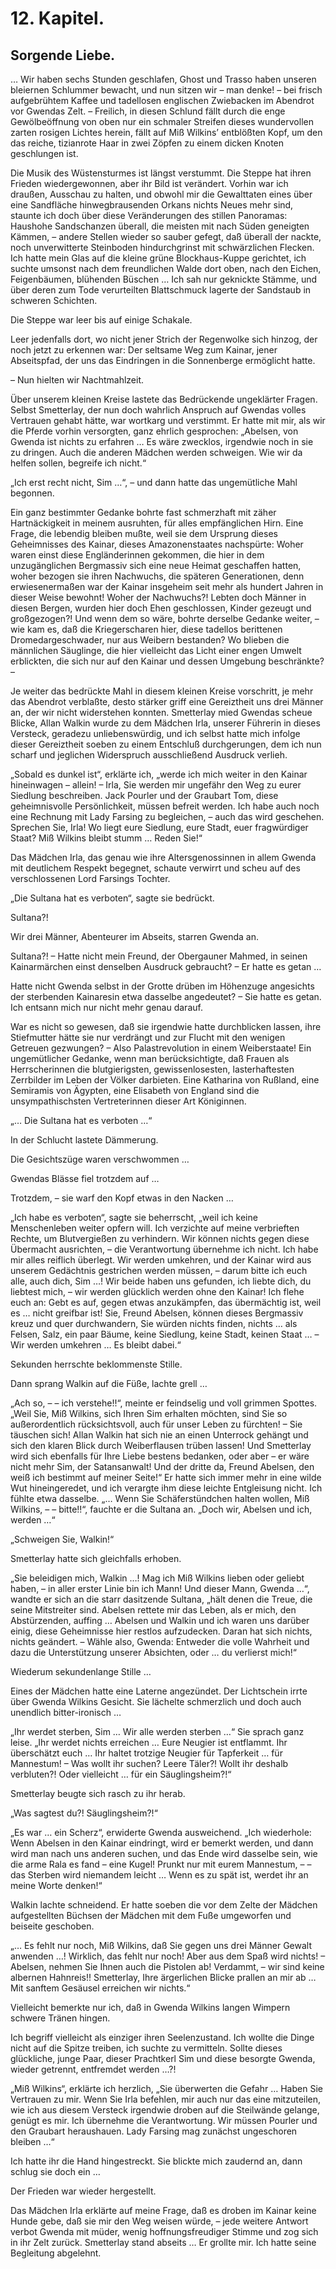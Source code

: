 12\. Kapitel.
============
Sorgende Liebe.
------------

… Wir haben sechs Stunden geschlafen, Ghost und Trasso haben unseren bleiernen
Schlummer bewacht, und nun sitzen wir – man denke! – bei frisch aufgebrühtem
Kaffee und tadellosen englischen Zwiebacken im Abendrot vor Gwendas Zelt. –
Freilich, in diesen Schlund fällt durch die enge Gewölbeöffnung von oben nur
ein schmaler Streifen dieses wundervollen zarten rosigen Lichtes herein, fällt
auf Miß Wilkins’ entblößten Kopf, um den das reiche, tizianrote Haar in zwei
Zöpfen zu einem dicken Knoten geschlungen ist.

Die Musik des Wüstensturmes ist längst verstummt. Die Steppe hat ihren Frieden
wiedergewonnen, aber ihr Bild ist verändert. Vorhin war ich draußen, Ausschau
zu halten, und obwohl mir die Gewalttaten eines über eine Sandfläche
hinwegbrausenden Orkans nichts Neues mehr sind, staunte ich doch über diese
Veränderungen des stillen Panoramas: Haushohe Sandschanzen überall, die meisten
mit nach Süden geneigten Kämmen, – andere Stellen wieder so sauber gefegt, daß
überall der nackte, noch unverwitterte Steinboden hindurchgrinst mit
schwärzlichen Flecken. Ich hatte mein Glas auf die kleine grüne Blockhaus-Kuppe
gerichtet, ich suchte umsonst nach dem freundlichen Walde dort oben, nach den
Eichen, Feigenbäumen, blühenden Büschen … Ich sah nur geknickte Stämme, und
über deren zum Tode verurteilten Blattschmuck lagerte der Sandstaub in schweren
Schichten.

Die Steppe war leer bis auf einige Schakale.

Leer jedenfalls dort, wo nicht jener Strich der Regenwolke sich hinzog, der
noch jetzt zu erkennen war: Der seltsame Weg zum Kainar, jener Abseitspfad, der
uns das Eindringen in die Sonnenberge ermöglicht hatte.

– Nun hielten wir Nachtmahlzeit.

Über unserem kleinen Kreise lastete das Bedrückende ungeklärter Fragen. Selbst
Smetterlay, der nun doch wahrlich Anspruch auf Gwendas volles Vertrauen gehabt
hätte, war wortkarg und verstimmt. Er hatte mit mir, als wir die Pferde vorhin
versorgten, ganz ehrlich gesprochen: „Abelsen, von Gwenda ist nichts zu
erfahren … Es wäre zwecklos, irgendwie noch in sie zu dringen. Auch die anderen
Mädchen werden schweigen. Wie wir da helfen sollen, begreife ich nicht.“

„Ich erst recht nicht, Sim …“, – und dann hatte das ungemütliche Mahl begonnen.

Ein ganz bestimmter Gedanke bohrte fast schmerzhaft mit zäher Hartnäckigkeit in
meinem ausruhten, für alles empfänglichen Hirn. Eine Frage, die lebendig
bleiben mußte, weil sie dem Ursprung dieses Geheimnisses des Kainar, dieses
Amazonenstaates nachspürte: Woher waren einst diese Engländerinnen gekommen,
die hier in dem unzugänglichen Bergmassiv sich eine neue Heimat geschaffen
hatten, woher bezogen sie ihren Nachwuchs, die späteren Generationen, denn
erwiesenermaßen war der Kainar insgeheim seit mehr als hundert Jahren in dieser
Weise bewohnt! Woher der Nachwuchs?! Lebten doch Männer in diesen Bergen,
wurden hier doch Ehen geschlossen, Kinder gezeugt und großgezogen?! Und wenn
dem so wäre, bohrte derselbe Gedanke weiter, – wie kam es, daß die
Kriegerscharen hier, diese tadellos berittenen Dromedargeschwader, nur aus
Weibern bestanden? Wo blieben die männlichen Säuglinge, die hier vielleicht das
Licht einer engen Umwelt erblickten, die sich nur auf den Kainar und dessen
Umgebung beschränkte? –

Je weiter das bedrückte Mahl in diesem kleinen Kreise vorschritt, je mehr das
Abendrot verblaßte, desto stärker griff eine Gereiztheit uns drei Männer an,
der wir nicht widerstehen konnten. Smetterlay mied Gwendas scheue Blicke, Allan
Walkin wurde zu dem Mädchen Irla, unserer Führerin in dieses Versteck, geradezu
unliebenswürdig, und ich selbst hatte mich infolge dieser Gereiztheit soeben zu
einem Entschluß durchgerungen, dem ich nun scharf und jeglichen Widerspruch
ausschließend Ausdruck verlieh.

„Sobald es dunkel ist“, erklärte ich, „werde ich mich weiter in den Kainar
hineinwagen – allein! – Irla, Sie werden mir ungefähr den Weg zu eurer Siedlung
beschreiben. Jack Pourler und der Graubart Tom, diese geheimnisvolle
Persönlichkeit, müssen befreit werden. Ich habe auch noch eine Rechnung mit
Lady Farsing zu begleichen, – auch das wird geschehen. Sprechen Sie, Irla! Wo
liegt eure Siedlung, eure Stadt, euer fragwürdiger Staat? Miß Wilkins bleibt
stumm … Reden Sie!“

Das Mädchen Irla, das genau wie ihre Altersgenossinnen in allem Gwenda mit
deutlichem Respekt begegnet, schaute verwirrt und scheu auf des verschlossenen
Lord Farsings Tochter.

„Die Sultana hat es verboten“, sagte sie bedrückt.

Sultana?!

Wir drei Männer, Abenteurer im Abseits, starren Gwenda an.

Sultana?! – Hatte nicht mein Freund, der Obergauner Mahmed, in seinen
Kainarmärchen einst denselben Ausdruck gebraucht? – Er hatte es getan …

Hatte nicht Gwenda selbst in der Grotte drüben im Höhenzuge angesichts der
sterbenden Kainaresin etwa dasselbe angedeutet? – Sie hatte es getan. Ich
entsann mich nur nicht mehr genau darauf.

War es nicht so gewesen, daß sie irgendwie hatte durchblicken lassen, ihre
Stiefmutter hätte sie nur verdrängt und zur Flucht mit den wenigen Getreuen
gezwungen? – Also Palastrevolution in einem Weiberstaate! Ein ungemütlicher
Gedanke, wenn man berücksichtigte, daß Frauen als Herrscherinnen die
blutgierigsten, gewissenlosesten, lasterhaftesten Zerrbilder im Leben der
Völker darbieten. Eine Katharina von Rußland, eine Semiramis von Ägypten, eine
Elisabeth von England sind die unsympathischsten Vertreterinnen dieser Art
Königinnen.

„… Die Sultana hat es verboten …“

In der Schlucht lastete Dämmerung.

Die Gesichtszüge waren verschwommen …

Gwendas Blässe fiel trotzdem auf …

Trotzdem, – sie warf den Kopf etwas in den Nacken …

„Ich habe es verboten“, sagte sie beherrscht, „weil ich keine Menschenleben
weiter opfern will. Ich verzichte auf meine verbrieften Rechte, um
Blutvergießen zu verhindern. Wir können nichts gegen diese Übermacht
ausrichten, – die Verantwortung übernehme ich nicht. Ich habe mir alles
reiflich überlegt. Wir werden umkehren, und der Kainar wird aus unserem
Gedächtnis gestrichen werden müssen, – darum bitte ich euch alle, auch dich,
Sim …! Wir beide haben uns gefunden, ich liebte dich, du liebtest mich, – wir
werden glücklich werden ohne den Kainar! Ich flehe euch an: Gebt es auf, gegen
etwas anzukämpfen, das übermächtig ist, weil es … nicht greifbar ist! Sie,
Freund Abelsen, können dieses Bergmassiv kreuz und quer durchwandern, Sie
würden nichts finden, nichts … als Felsen, Salz, ein paar Bäume, keine
Siedlung, keine Stadt, keinen Staat … – Wir werden umkehren … Es bleibt dabei.“

Sekunden herrschte beklommenste Stille.

Dann sprang Walkin auf die Füße, lachte grell …

„Ach so, – – ich verstehe!!“, meinte er feindselig und voll grimmen Spottes.
„Weil Sie, Miß Wilkins, sich Ihren Sim erhalten möchten, sind Sie so
außerordentlich rücksichtsvoll, auch für unser Leben zu fürchten! – Sie
täuschen sich! Allan Walkin hat sich nie an einen Unterrock gehängt und sich
den klaren Blick durch Weiberflausen trüben lassen! Und Smetterlay wird sich
ebenfalls für Ihre Liebe bestens bedanken, oder aber – er wäre nicht mehr Sim,
der Satansanwalt! Und der dritte da, Freund Abelsen, den weiß ich bestimmt auf
meiner Seite!“ Er hatte sich immer mehr in eine wilde Wut hineingeredet, und
ich verargte ihm diese leichte Entgleisung nicht. Ich fühlte etwa dasselbe. „…
Wenn Sie Schäferstündchen halten wollen, Miß Wilkins, – – bitte!!“, fauchte er
die Sultana an. „Doch wir, Abelsen und ich, werden …“

„Schweigen Sie, Walkin!“

Smetterlay hatte sich gleichfalls erhoben.

„Sie beleidigen mich, Walkin …! Mag ich Miß Wilkins lieben oder geliebt haben,
– in aller erster Linie bin ich Mann! Und dieser Mann, Gwenda …“, wandte er
sich an die starr dasitzende Sultana, „hält denen die Treue, die seine
Mitstreiter sind. Abelsen rettete mir das Leben, als er mich, den Abstürzenden,
auffing … Abelsen und Walkin und ich waren uns darüber einig, diese Geheimnisse
hier restlos aufzudecken. Daran hat sich nichts, nichts geändert. – Wähle also,
Gwenda: Entweder die volle Wahrheit und dazu die Unterstützung unserer
Absichten, oder … du verlierst mich!“

Wiederum sekundenlange Stille …

Eines der Mädchen hatte eine Laterne angezündet. Der Lichtschein irrte über
Gwenda Wilkins Gesicht. Sie lächelte schmerzlich und doch auch unendlich
bitter-ironisch …

„Ihr werdet sterben, Sim … Wir alle werden sterben …“ Sie sprach ganz leise.
„Ihr werdet nichts erreichen … Eure Neugier ist entflammt. Ihr überschätzt euch
… Ihr haltet trotzige Neugier für Tapferkeit … für Mannestum! – Was wollt ihr
suchen? Leere Täler?! Wollt ihr deshalb verbluten?! Oder vielleicht … für ein
Säuglingsheim?!“

Smetterlay beugte sich rasch zu ihr herab.

„Was sagtest du?! Säuglingsheim?!“

„Es war … ein Scherz“, erwiderte Gwenda ausweichend. „Ich wiederhole: Wenn
Abelsen in den Kainar eindringt, wird er bemerkt werden, und dann wird man nach
uns anderen suchen, und das Ende wird dasselbe sein, wie die arme Rala es fand
– eine Kugel! Prunkt nur mit eurem Mannestum, – – das Sterben wird niemandem
leicht … Wenn es zu spät ist, werdet ihr an meine Worte denken!“

Walkin lachte schneidend. Er hatte soeben die vor dem Zelte der Mädchen
aufgestellten Büchsen der Mädchen mit dem Fuße umgeworfen und beiseite
geschoben.

„… Es fehlt nur noch, Miß Wilkins, daß Sie gegen uns drei Männer Gewalt
anwenden …! Wirklich, das fehlt nur noch! Aber aus dem Spaß wird nichts! –
Abelsen, nehmen Sie Ihnen auch die Pistolen ab! Verdammt, – wir sind keine
albernen Hahnreis!! Smetterlay, Ihre ärgerlichen Blicke prallen an mir ab … Mit
sanftem Gesäusel erreichen wir nichts.“

Vielleicht bemerkte nur ich, daß in Gwenda Wilkins langen Wimpern schwere
Tränen hingen.

Ich begriff vielleicht als einziger ihren Seelenzustand. Ich wollte die Dinge
nicht auf die Spitze treiben, ich suchte zu vermitteln. Sollte dieses
glückliche, junge Paar, dieser Prachtkerl Sim und diese besorgte Gwenda, wieder
getrennt, entfremdet werden …?!

„Miß Wilkins“, erklärte ich herzlich, „Sie überwerten die Gefahr … Haben Sie
Vertrauen zu mir. Wenn Sie Irla befehlen, mir auch nur das eine mitzuteilen,
wie ich aus diesem Versteck irgendwie droben auf die Steilwände gelange, genügt
es mir. Ich übernehme die Verantwortung. Wir müssen Pourler und den Graubart
heraushauen. Lady Farsing mag zunächst ungeschoren bleiben …“

Ich hatte ihr die Hand hingestreckt. Sie blickte mich zaudernd an, dann schlug
sie doch ein …

Der Frieden war wieder hergestellt.

Das Mädchen Irla erklärte auf meine Frage, daß es droben im Kainar keine Hunde
gebe, daß sie mir den Weg weisen würde, – jede weitere Antwort verbot Gwenda
mit müder, wenig hoffnungsfreudiger Stimme und zog sich in ihr Zelt zurück.
Smetterlay stand abseits … Er grollte mir. Ich hatte seine Begleitung
abgelehnt.


